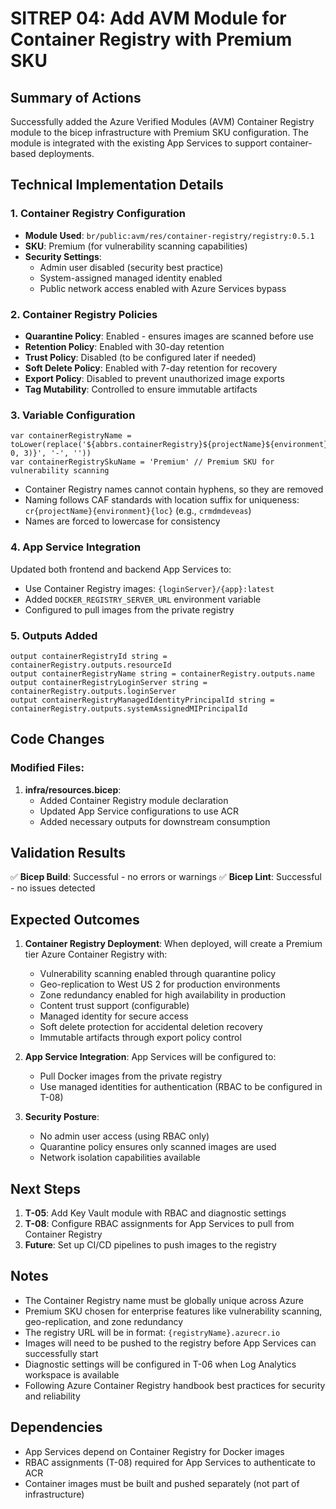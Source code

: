 # SITREP 04: Add AVM Module for Container Registry with Premium SKU

## Summary of Actions

Successfully added the Azure Verified Modules (AVM) Container Registry module to the bicep infrastructure with Premium SKU configuration. The module is integrated with the existing App Services to support container-based deployments.

## Technical Implementation Details

### 1. Container Registry Configuration
- **Module Used**: `br/public:avm/res/container-registry/registry:0.5.1`
- **SKU**: Premium (for vulnerability scanning capabilities)
- **Security Settings**:
  - Admin user disabled (security best practice)
  - System-assigned managed identity enabled
  - Public network access enabled with Azure Services bypass

### 2. Container Registry Policies
- **Quarantine Policy**: Enabled - ensures images are scanned before use
- **Retention Policy**: Enabled with 30-day retention
- **Trust Policy**: Disabled (to be configured later if needed)
- **Soft Delete Policy**: Enabled with 7-day retention for recovery
- **Export Policy**: Disabled to prevent unauthorized image exports
- **Tag Mutability**: Controlled to ensure immutable artifacts

### 3. Variable Configuration
```bicep
var containerRegistryName = toLower(replace('${abbrs.containerRegistry}${projectName}${environment}${substring(location, 0, 3)}', '-', ''))
var containerRegistrySkuName = 'Premium' // Premium SKU for vulnerability scanning
```
- Container Registry names cannot contain hyphens, so they are removed
- Naming follows CAF standards with location suffix for uniqueness: `cr{projectName}{environment}{loc}` (e.g., `crmdmdeveas`)
- Names are forced to lowercase for consistency

### 4. App Service Integration
Updated both frontend and backend App Services to:
- Use Container Registry images: `{loginServer}/{app}:latest`
- Added `DOCKER_REGISTRY_SERVER_URL` environment variable
- Configured to pull images from the private registry

### 5. Outputs Added
```bicep
output containerRegistryId string = containerRegistry.outputs.resourceId
output containerRegistryName string = containerRegistry.outputs.name
output containerRegistryLoginServer string = containerRegistry.outputs.loginServer
output containerRegistryManagedIdentityPrincipalId string = containerRegistry.outputs.systemAssignedMIPrincipalId
```

## Code Changes

### Modified Files:
1. **infra/resources.bicep**:
   - Added Container Registry module declaration
   - Updated App Service configurations to use ACR
   - Added necessary outputs for downstream consumption

## Validation Results

✅ **Bicep Build**: Successful - no errors or warnings
✅ **Bicep Lint**: Successful - no issues detected

## Expected Outcomes

1. **Container Registry Deployment**: When deployed, will create a Premium tier Azure Container Registry with:
   - Vulnerability scanning enabled through quarantine policy
   - Geo-replication to West US 2 for production environments
   - Zone redundancy enabled for high availability in production
   - Content trust support (configurable)
   - Managed identity for secure access
   - Soft delete protection for accidental deletion recovery
   - Immutable artifacts through export policy control

2. **App Service Integration**: App Services will be configured to:
   - Pull Docker images from the private registry
   - Use managed identities for authentication (RBAC to be configured in T-08)

3. **Security Posture**: 
   - No admin user access (using RBAC only)
   - Quarantine policy ensures only scanned images are used
   - Network isolation capabilities available

## Next Steps

1. **T-05**: Add Key Vault module with RBAC and diagnostic settings
2. **T-08**: Configure RBAC assignments for App Services to pull from Container Registry
3. **Future**: Set up CI/CD pipelines to push images to the registry

## Notes

- The Container Registry name must be globally unique across Azure
- Premium SKU chosen for enterprise features like vulnerability scanning, geo-replication, and zone redundancy
- The registry URL will be in format: `{registryName}.azurecr.io`
- Images will need to be pushed to the registry before App Services can successfully start
- Diagnostic settings will be configured in T-06 when Log Analytics workspace is available
- Following Azure Container Registry handbook best practices for security and reliability

## Dependencies

- App Services depend on Container Registry for Docker images
- RBAC assignments (T-08) required for App Services to authenticate to ACR
- Container images must be built and pushed separately (not part of infrastructure)
